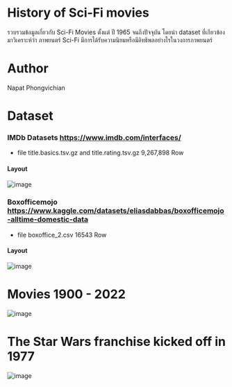 # History of Sci-Fi movies
รวบรวมข้อมูลเกี่ยวกับ Sci-Fi Movies ตั้งแต่ ปี 1965 จนถึงปัจจุบัน
โดยนำ dataset ที่เกียวข้องมาวิเคราะห์ว่า ภาพยนตร์ Sci-Fi มีการได้รับความนิยมหรือมีอิทธิพลอย่างไรในวงการภาพยนตร์

# Author
Napat Phongvichian

# Dataset

### IMDb Datasets https://www.imdb.com/interfaces/
+ file title.basics.tsv.gz and title.rating.tsv.gz 9,267,898 Row

#### Layout
![image](https://user-images.githubusercontent.com/22583786/196339054-b64475d7-290b-4a85-9f3e-061d3acc7a65.png)



### Boxofficemojo https://www.kaggle.com/datasets/eliasdabbas/boxofficemojo-alltime-domestic-data
+ file boxoffice_2.csv 16543 Row


#### Layout
![image](https://user-images.githubusercontent.com/22583786/196339267-a78d2849-a559-47f7-b65a-72344b8055fe.png)

# Movies 1900 - 2022
![image](https://user-images.githubusercontent.com/22583786/195967646-dc9cda0e-cb16-42ec-8cf7-2329e5843838.png)

# The Star Wars franchise kicked off in 1977
![image](https://user-images.githubusercontent.com/22583786/195967776-d8f32c46-422e-420a-a0d6-33c496506b0d.png)
